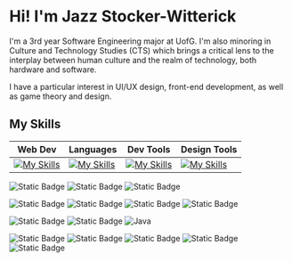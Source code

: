 # Hi! I'm Jazz Stocker-Witterick

I'm a 3rd year Software Engineering major at UofG. I'm also minoring in Culture and Technology Studies (CTS) which brings a critical lens to the interplay between human culture and the realm of technology, both hardware and software.

I have a particular interest in UI/UX design, front-end development, as well as game theory and design.



## My Skills

| Web Dev | Languages | Dev Tools | Design Tools |
| ------- | --------- | --------- | ------------ |
| [![My Skills](https://skillicons.dev/icons?i=html,css,tailwind,firebase)](https://skillicons.dev) | [![My Skills](https://skillicons.dev/icons?i=js,c,java,python)](https://skillicons.dev) | [![My Skills](https://skillicons.dev/icons?i=nodejs,docker,electron,vscode,git,github)](https://skillicons.dev) | [![My Skills](https://skillicons.dev/icons?i=figma,blender)](https://skillicons.dev)


![Static Badge](https://img.shields.io/badge/HTML5-white?style=for-the-badge&logo=html5&logoColor=%23E34F26&labelColor=%23333&color=%23333)
![Static Badge](https://img.shields.io/badge/CSS-white?style=for-the-badge&logo=css&logoColor=%23663399&labelColor=%23333&color=%23333)
![Static Badge](https://img.shields.io/badge/JavaScript-white?style=for-the-badge&logo=javascript&logoColor=%23F7DF1E&labelColor=%23333&color=%23333)

![Static Badge](https://img.shields.io/badge/Tailwind-white?style=for-the-badge&logo=tailwindcss&logoColor=%2306B6D4&labelColor=%23333&color=%23333)
![Static Badge](https://img.shields.io/badge/Electron-white?style=for-the-badge&logo=electron&logoColor=%2347848F&labelColor=%23333&color=%23333)
![Static Badge](https://img.shields.io/badge/NodeJS-white?style=for-the-badge&logo=nodedotjs&logoColor=%235FA04E&labelColor=%23333&color=%23333)
![Static Badge](https://img.shields.io/badge/NPM-white?style=for-the-badge&logo=npm&logoColor=%23CB3837&labelColor=%23333&color=%23333)

![Static Badge](https://img.shields.io/badge/C-white?style=for-the-badge&logo=c&logoColor=%23A8B9CC&labelColor=%23333&color=%23333)
![Static Badge](https://img.shields.io/badge/Python-white?style=for-the-badge&logo=python&logoColor=%233776AB&labelColor=%23333&color=%23333)
![Java](https://img.shields.io/badge/java-white?style=for-the-badge&logo=openjdk&logoColor=23F05032&labelColor=%23333&color=%23333)

![Static Badge](https://img.shields.io/badge/Git-white?style=for-the-badge&logo=git&logoColor=%23F05032&labelColor=%23333&color=%23333)
![Static Badge](https://img.shields.io/badge/Github-white?style=for-the-badge&logo=github&logoColor=%23181717&labelColor=%23333&color=%23333)
![Static Badge](https://img.shields.io/badge/Docker-white?style=for-the-badge&logo=docker&logoColor=%232496ED&labelColor=%23333&color=%23333)
![Static Badge](https://img.shields.io/badge/Figma-white?style=for-the-badge&logo=figma&logoColor=%23F24E1E&labelColor=%23333&color=%23333)
![Static Badge](https://img.shields.io/badge/Trello-white?style=for-the-badge&logo=trello&logoColor=%230052CC&labelColor=%23333&color=%23333)









<!--
**Jazzsw/Jazzsw** is a ✨ _special_ ✨ repository because its `README.md` (this file) appears on your GitHub profile.

Here are some ideas to get you started:

- 🔭 I’m currently working on ...
- 🌱 I’m currently learning ...
- 👯 I’m looking to collaborate on ...
- 🤔 I’m looking for help with ...
- 💬 Ask me about ...
- 📫 How to reach me: ...
- 😄 Pronouns: ...
- ⚡ Fun fact: ...
-->
